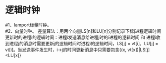 逻辑时钟
============
#1、lamport标量时钟。<br>
#2、向量时钟。
	差量算法：用两个向量LS[n]和LU[n]分别记录下标j进程逻辑时间更新时的进程i的逻辑时间：进程i发送消息给进程j时的i进程的逻辑时间 和 进程i收到进程j的消息时需要更新j的逻辑时间时进程i的逻辑时间，LS[j] = vt[i]，LU[j] = vt[i]。当发送事件发生时，i->j的时间更新消息中只需要包含{(x, vt[x])|LS[j]<LU[x]}

